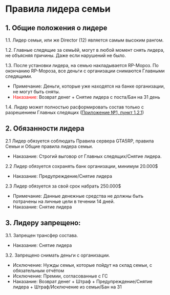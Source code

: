# Правила лидера семьи
## 1. Общие положения о лидере
1.1. Лидер семьи, или же Director (12) является самым высоким рангом. 

1.2. Главные следящие за семьёй, могут в любой момент снять лидера, не объясняя причины. Даже если нарушений не было.

1.3. После установки лидера, на семью накладывается RP-Мороз. По окончанию RP-Мороза, все деньги с организации снимаются Главными следящими.
  + Примечание: Деньги, которые уже находятся на банке организации, не могут быть сняты. 
  + <span style="color:red">Наказание:</span> Возврат денег + Снятие лидера с поста/Бан на 31 день

1.4. Лидер может полностью расформировать состав только с разрешением Главных следящих ([Приложение №1, пункт 1.2.1](https://github.com/AlgorithmLX/MoneyDB/blob/main/rules/main_rules.md#1-%D0%B3%D0%BB%D0%B0%D0%B2%D0%BD%D1%8B%D0%B5-%D1%81%D0%BB%D0%B5%D0%B4%D1%8F%D1%89%D0%B8%D0%B5-%D1%81%D0%B5%D0%BC%D1%8C%D0%B8))

## 2. Обязанности лидера

2.1 Лидер обязуется соблюдать Правила сервера GTA5RP, правила Семьи и Общие правила лидера семьи.
  + Наказание: Строгий выговор от Главных следящих/Снятие лидера.

2.2 Лидер обязуется сохранять банк организации, минимум 20.000$
  + Наказание: Предупреждение/Снятие лидера

2.3 Лидер обязуется за свой срок набрать 250.000$
  + Примечание: Данные денежные средства не должны быть потрачены на личные цели в течении 14 дней.
  + Наказание: Снятие лидера

## 3. Лидеру запрещено:

3.1. Запрещен трансфер состава.
  + Наказание: Снятие лидера

3.2. Запрещено снимать деньги с организации.
  + Исключение: Нужды семьи, которые пойдут на склад семьи, с обязательным отчётом
  + Исключение: Премии, согласованные с ГС
  + Наказание: Возврат денег + Штраф + Предупреждение/Снятие лидера + Штраф/Исключение из семьи/Бан на 31
